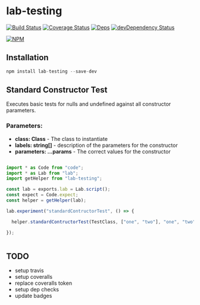 # lab-testing

[![Build Status](https://travis-ci.org/midknight41/lab-testing.svg?branch=master)](https://travis-ci.org/midknight41/lab-testing) [![Coverage Status](https://coveralls.io/repos/github/midknight41/lab-testing/badge.svg?branch=master)](https://coveralls.io/github/midknight41/lab-testing?branch=master)
[![Deps](https://david-dm.org/midknight41/lab-testing.svg)](https://david-dm.org/midknight41/lab-testing#info=dependencies) [![devDependency Status](https://david-dm.org/midknight41/lab-testing/dev-status.svg)](https://david-dm.org/midknight41/lab-testing#info=devDependencies)

[![NPM](https://nodei.co/npm/lab-testing.png?downloads=true)](https://www.npmjs.com/package/lab-testing/)

## Installation

```js
npm install lab-testing --save-dev
```

## Standard Constructor Test
Executes basic tests for nulls and undefined against all constructor parameters.

### Parameters:

- **class: Class** - The class to instantiate
- **labels: string[]** - description of the parameters for the constructor
- **parameters: ...params** - The correct values for the constructor

```js

import * as Code from "code";
import * as Lab from "lab";
import getHelper from "lab-testing";

const lab = exports.lab = Lab.script();
const expect = Code.expect;
const helper = getHelper(lab);

lab.experiment("standardContructorTest", () => {

  helper.standardContructorTest(TestClass, ["one", "two"], "one", "two");

});



```


## TODO

- setup travis
- setup coveralls
- replace coveralls token
- setup dep checks
- update badges
